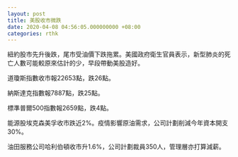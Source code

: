```yaml
---
layout: post
title: 美股收市微跌
date: 2020-04-08 04:56:05.000000000 +08:00
categories: rthk
---
```


紐約股市先升後跌，尾市受油價下跌拖累。美國政府衛生官員表示，新型肺炎的死亡人數可能較原來估計的少，早段帶動美股造好。

道瓊斯指數收市報22653點，跌26點。

納斯達克指數報7887點，跌25點。

標準普爾500指數報2659點，跌4點。

能源股埃克森美孚收市跌近2%。疫情影響原油需求，公司計劃削減今年資本開支30%。

油田服務公司哈利伯頓收市升1.6%，公司計劃裁員350人，管理層亦打算減薪。
